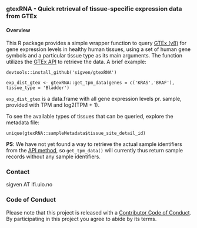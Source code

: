 ### gtexRNA - Quick retrieval of tissue-specific expression data from GTEx

#### Overview

This R package provides a simple wrapper function to query [GTEx (v8)](https://gtexportal.org/home/) for gene expression levels in healthy human tissues, using a set of human gene symbols and a particular tissue type as its main arguments. The function utilizes the [GTEx API](https://gtexportal.org/home/api-docs/index.html) to retrieve the data. A brief example:

`devtools::install_github('sigven/gtexRNA')` 

`exp_dist_gtex <- gtexRNA::get_tpm_data(genes = c('KRAS','BRAF'), tissue_type = 'Bladder')`

`exp_dist_gtex` is a data.frame with all gene expression levels pr. sample, provided with TPM and log2(TPM + 1).

To see the available types of tissues that can be queried, explore the metadata file:

`unique(gtexRNA::sampleMetadata$tissue_site_detail_id)`

**PS**: We have not yet found a way to retrieve the actual sample identifiers from the [API method](https://gtexportal.org/home/api-docs/index.html#!/expression/geneExpression), 
so `get_tpm_data()` will currently thus return sample records without any sample identifiers.

### Contact

sigven AT ifi.uio.no

### Code of Conduct

Please note that this project is released with a [Contributor Code of Conduct](https://github.com/sigven/gtexRNA/blob/main/.github/CODE_OF_CONDUCT.md). By participating in this project you agree to abide by its terms.
